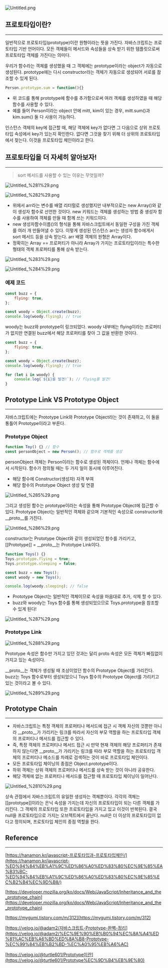 
![Untitled.png](https://prod-files-secure.s3.us-west-2.amazonaws.com/420927ef-2057-4e77-b9b7-d7005a1db0dd/dca7af9f-e94b-4608-9529-2c4b2e40835f/Untitled.png?X-Amz-Algorithm=AWS4-HMAC-SHA256&X-Amz-Content-Sha256=UNSIGNED-PAYLOAD&X-Amz-Credential=AKIAT73L2G45HZZMZUHI%2F20240809%2Fus-west-2%2Fs3%2Faws4_request&X-Amz-Date=20240809T111638Z&X-Amz-Expires=3600&X-Amz-Signature=0ec4ba31b981c7229d3d513de77492b2b96e236134b7fe16ed31bbb19512e02c&X-Amz-SignedHeaders=host&x-id=GetObject)


## 프로토타입이란?


---


일반적으로 프로토타입(prototype)이란 원형이라는 뜻을 가진다. 자바스크립트는 프로토타입 기반 언어이다. 모든 객체들이 메서드와 속성들을 상속 받기 위한 템플릿으로써 프로토타입 객체를 가진다는 의미다.


우리가 함수라는 객체를 생성했을 때 그 객체에는 prototype이라는 object가 자동으로 생성된다. prototype에는 다시 constructor라는 객체가 자동으로 생성되어 서로를 참조할 수 있게 된다.


```javascript
Person.prototype.sum = function(){}
```

- 위 코드를 통해 prototype에 함수를 추가함으로써 여러 객체를 생성하였을 때 해당 함수를 사용할 수 있다.
- 예를 들어 Person이라는 object 안에 mitt, kim이 있는 경우, mitt.sum()과 kim.sum() 둘 다 사용이 가능하다.

인스턴스 객체의 key에 접근할 때, 해당 객체에 key가 없다면 그 다음으로 상위 프로토타입 속성에서 key가 있는지 확인한다. 없다면 그것을 찾기 위해 더 상위의 프로토타입에서 찾는다. 이것을 프로토타입 체인이라고 한다.


## 프로토타입을 더 자세히 알아보자!


---


> sort 메서드를 사용할 수 있는 이유는 무엇일까?


![Untitled_%281%29.png](https://prod-files-secure.s3.us-west-2.amazonaws.com/420927ef-2057-4e77-b9b7-d7005a1db0dd/d68757f6-71e5-4ac3-a636-4ff39fe20a9f/Untitled_%281%29.png?X-Amz-Algorithm=AWS4-HMAC-SHA256&X-Amz-Content-Sha256=UNSIGNED-PAYLOAD&X-Amz-Credential=AKIAT73L2G45HZZMZUHI%2F20240809%2Fus-west-2%2Fs3%2Faws4_request&X-Amz-Date=20240809T111638Z&X-Amz-Expires=3600&X-Amz-Signature=9d7efbf639e08d9327554f6b5465ee71c875d6479a9cf33eb2f48b624f0074ee&X-Amz-SignedHeaders=host&x-id=GetObject)


![Untitled_%282%29.png](https://prod-files-secure.s3.us-west-2.amazonaws.com/420927ef-2057-4e77-b9b7-d7005a1db0dd/54c44b76-b25d-4673-9a12-c64b62a88781/Untitled_%282%29.png?X-Amz-Algorithm=AWS4-HMAC-SHA256&X-Amz-Content-Sha256=UNSIGNED-PAYLOAD&X-Amz-Credential=AKIAT73L2G45HZZMZUHI%2F20240809%2Fus-west-2%2Fs3%2Faws4_request&X-Amz-Date=20240809T111638Z&X-Amz-Expires=3600&X-Amz-Signature=e275cd0cdbe4ad7c0d831a371650c2f68a6ec90270000a6144105fe219593f44&X-Amz-SignedHeaders=host&x-id=GetObject)

- 위에서 arr라는 변수를 배열 리터럴로 생성했지만 내부적으로는 new Array()와 같이 생성자 함수로 선언한 것이다. new 키워드는 객체를 생성하는 방법 중 생성자 함수를 사용하여 객체를 만들 때 함께 쓰는 키워드이다.
- new 생성자함수이름()의 형식을 통해 자바스크립트에서 동일한 구성을 가진 객체를 여러 개 만들어낼 수 있다. 이렇게 생성된 인스턴스 arr는 생성자 함수에게서 sort 메서드 등을 상속 받는다. arr 배열 객체의 원형은 Array이다.
- 정확히는 Array == 프로퍼티가 아니라 Array가 가지는 프로토타입이라는 특수한 형태의 객체 프로퍼티를 통해 상속 받는다.

![Untitled_%283%29.png](https://prod-files-secure.s3.us-west-2.amazonaws.com/420927ef-2057-4e77-b9b7-d7005a1db0dd/2f1441b5-d033-4930-8838-3421abbea03a/Untitled_%283%29.png?X-Amz-Algorithm=AWS4-HMAC-SHA256&X-Amz-Content-Sha256=UNSIGNED-PAYLOAD&X-Amz-Credential=AKIAT73L2G45HZZMZUHI%2F20240809%2Fus-west-2%2Fs3%2Faws4_request&X-Amz-Date=20240809T111638Z&X-Amz-Expires=3600&X-Amz-Signature=d549c787c9d6c1c92742f7a90ad27938989192f910060fcb4f69c1c983363269&X-Amz-SignedHeaders=host&x-id=GetObject)


![Untitled_%284%29.png](https://prod-files-secure.s3.us-west-2.amazonaws.com/420927ef-2057-4e77-b9b7-d7005a1db0dd/da815f0b-8d9d-45ac-a970-886537bd850f/Untitled_%284%29.png?X-Amz-Algorithm=AWS4-HMAC-SHA256&X-Amz-Content-Sha256=UNSIGNED-PAYLOAD&X-Amz-Credential=AKIAT73L2G45HZZMZUHI%2F20240809%2Fus-west-2%2Fs3%2Faws4_request&X-Amz-Date=20240809T111638Z&X-Amz-Expires=3600&X-Amz-Signature=0ec16e07d32942507d4ad789ce0954518170c0ef5eab35f7154abc6193f008bb&X-Amz-SignedHeaders=host&x-id=GetObject)


### 예제 코드


```javascript
const buzz = {
    flying: true,
};

const woody = Object.create(buzz);
console.log(woody.flying); // true
```


woody는 buzz와 prototype이 링크되었다. woody 내부에는 flying이라는 프로퍼티가 없지만 연결된 buzz에서 해당 프로퍼티를 찾아 그 값을 반환한 것이다.


```javascript
const buzz = {
    flying: true,
};

const woody = Object.create(buzz);
console.log(woody.flying); // true

for (let i in woody) {
    console.log(`${i}를 발견!`); // flying를 발견!
}
```


## Prototype Link VS Prototype Object


---


자바스크립트에는 Prototype Link와 Prototype Object라는 것이 존재하고, 이 둘을 통틀어 Prototype이라고 부른다.


### Prototype Object


```javascript
function Toy() {} // 함수
const personObject = new Person(); // 함수로 객체를 생성
```


personObject 객체는 Person이라는 함수로 생성된 객체이다. 언제나 객체는 함수에서 시작된다. 함수가 정의될 때는 두 가지 일이 동시에 이루어진다.

- 해당 함수에 Constructor(생성자) 자격 부여
- 해당 함수의 Prototype Object 생성 및 연결

![Untitled_%285%29.png](https://prod-files-secure.s3.us-west-2.amazonaws.com/420927ef-2057-4e77-b9b7-d7005a1db0dd/43f6f30e-8147-45e4-91c5-988dcd28ccca/Untitled_%285%29.png?X-Amz-Algorithm=AWS4-HMAC-SHA256&X-Amz-Content-Sha256=UNSIGNED-PAYLOAD&X-Amz-Credential=AKIAT73L2G45HZZMZUHI%2F20240809%2Fus-west-2%2Fs3%2Faws4_request&X-Amz-Date=20240809T111637Z&X-Amz-Expires=3600&X-Amz-Signature=5f7bc678d1660bd3baca6a01fe83b513022e5561547c712a0386036900585c08&X-Amz-SignedHeaders=host&x-id=GetObject)


그리고 생성된 함수는 prototype이라는 속성을 통해 Prototype Object에 접근할 수 있다. Prototype Object는 일반적인 객체와 같으며 기본적인 속성으로 constructor와 __proto__를 가진다.


![Untitled_%286%29.png](https://prod-files-secure.s3.us-west-2.amazonaws.com/420927ef-2057-4e77-b9b7-d7005a1db0dd/b4c05a45-fa09-4fa0-b41d-9e41f9ae9067/Untitled_%286%29.png?X-Amz-Algorithm=AWS4-HMAC-SHA256&X-Amz-Content-Sha256=UNSIGNED-PAYLOAD&X-Amz-Credential=AKIAT73L2G45HZZMZUHI%2F20240809%2Fus-west-2%2Fs3%2Faws4_request&X-Amz-Date=20240809T111638Z&X-Amz-Expires=3600&X-Amz-Signature=7d88569d67e7cf53a5c3c5e9d2cec795a4a1e45a74a5131b8dd75ea5aec7aa6c&X-Amz-SignedHeaders=host&x-id=GetObject)


constructor는 Prototype Object와 같이 생성되었던 함수를 가리키고, [[Prototype]] = __proto__는 Prototype Link이다.


```javascript
function Toys() {}
Toys.prototype.flying = true;
Toys.prototype.sleeping = false;

const buzz = new Toys();
const woody = new Toys();

console.log(woody.sleeping); // false
```

- Prototype Object는 일반적인 객체이므로 속성을 마음대로 추가, 삭제 할 수 있다.
- buzz와 woody는 Toys 함수를 통해 생성되었으므로 Toys.prototype을 참조할 수 있게 된다!

![Untitled_%287%29.png](https://prod-files-secure.s3.us-west-2.amazonaws.com/420927ef-2057-4e77-b9b7-d7005a1db0dd/97c1ea8a-5d02-480a-b7c5-adfeff16d778/Untitled_%287%29.png?X-Amz-Algorithm=AWS4-HMAC-SHA256&X-Amz-Content-Sha256=UNSIGNED-PAYLOAD&X-Amz-Credential=AKIAT73L2G45HZZMZUHI%2F20240809%2Fus-west-2%2Fs3%2Faws4_request&X-Amz-Date=20240809T111637Z&X-Amz-Expires=3600&X-Amz-Signature=dd4a0ea7e5086b0ac06ad59bfed3acfee1b6f46a3c1237884c4ab69835925801&X-Amz-SignedHeaders=host&x-id=GetObject)


### Prototype Link


![Untitled_%288%29.png](https://prod-files-secure.s3.us-west-2.amazonaws.com/420927ef-2057-4e77-b9b7-d7005a1db0dd/413e8ded-a51c-4dab-8fc6-ba94469556e6/Untitled_%288%29.png?X-Amz-Algorithm=AWS4-HMAC-SHA256&X-Amz-Content-Sha256=UNSIGNED-PAYLOAD&X-Amz-Credential=AKIAT73L2G45HZZMZUHI%2F20240809%2Fus-west-2%2Fs3%2Faws4_request&X-Amz-Date=20240809T111638Z&X-Amz-Expires=3600&X-Amz-Signature=c9f05319fbffc40621a4c54ae5746330afbb406e2efbd4511c5c441cb7fdd1fc&X-Amz-SignedHeaders=host&x-id=GetObject)


Prototype 속성은 함수만 가지고 있던 것과는 달리 proto 속성은 모든 객체가 빠짐없이 가지고 있는 속성이다.


__proto__는 객체가 생성될 때 조상이었던 함수의 Prototype Object를 가리킨다. buzz는 Toys 함수로부터 생성되었으니 Toys 함수의 Prototype Object를 가리키고 있는 것이라고 볼 수 있다.


![Untitled_%289%29.png](https://prod-files-secure.s3.us-west-2.amazonaws.com/420927ef-2057-4e77-b9b7-d7005a1db0dd/bbbba114-74ff-4f36-b980-38b8c371dc21/Untitled_%289%29.png?X-Amz-Algorithm=AWS4-HMAC-SHA256&X-Amz-Content-Sha256=UNSIGNED-PAYLOAD&X-Amz-Credential=AKIAT73L2G45HZZMZUHI%2F20240809%2Fus-west-2%2Fs3%2Faws4_request&X-Amz-Date=20240809T111638Z&X-Amz-Expires=3600&X-Amz-Signature=acc744063e5f28abb380ec75baad3e44b24c00b7a475780eb3bb175e85347c05&X-Amz-SignedHeaders=host&x-id=GetObject)


##  Prototype Chain


---

- 자바스크립트는 특정 객체의 프로퍼티나 메서드에 접근 시 객체 자신의 것뿐만 아니라 __proto__가 가리키는 링크를 따라서 자신의 부모 역할을 하는 프로토타입 객체의 프로퍼티나 메서드를 접근할 수 있다.
- 즉, 특정 객체의 프로퍼티나 메서드 접근 시 만약 현재 객체의 해당 프로퍼티가 존재하지 않는다면 __proto__가 가리키는 링크를 따라 부모 역할을 하는 프로토타입 객체의 프로퍼티나 메소드를 차례로 검색하는 것이 바로 프로토타입 체인이다.
- 모든 프로토타입 체이닝의 종점은 Object.prototype이다.
- 하위 객체는 상위 객체의 프로퍼티나 메서드를 상속 받는 것이 아니라 공유한다.
- 해당 객체에 없는 프로퍼티나 메서드를 접근할 때 프로토타입 체이닝이 일어난다.

![Untitled_%2810%29.png](https://prod-files-secure.s3.us-west-2.amazonaws.com/420927ef-2057-4e77-b9b7-d7005a1db0dd/94d84db9-7b31-4f98-b835-28622ce97618/Untitled_%2810%29.png?X-Amz-Algorithm=AWS4-HMAC-SHA256&X-Amz-Content-Sha256=UNSIGNED-PAYLOAD&X-Amz-Credential=AKIAT73L2G45HZZMZUHI%2F20240809%2Fus-west-2%2Fs3%2Faws4_request&X-Amz-Date=20240809T111638Z&X-Amz-Expires=3600&X-Amz-Signature=56914985461a0fb8cede96b892a6f5b27b90de1eb97d330552fd390ff28b6797&X-Amz-SignedHeaders=host&x-id=GetObject)


상속 관점에서 자바스크립트의 유일한 생성자는 객체뿐이다. 각각의 객체는 [[prototype]]이라는 은닉 속성을 가지는데 자신의 프로토타입이 되는 다른 객체를 가리킨다. 그 객체의 프로토타입 또한 프로토타입을 가지고 있고 이것이 반복된다. 결국 null을 프로토타입으로 가지는 오브젝트에서 끝난다. null은 더 이상의 프로토타입이 없다고 정의되며, 프로토타입 체인의 종점 역할을 한다.


## Reference


---


[https://hanamon.kr/javascript-프로토타입과-프로토타입체인/](https://hanamon.kr/javascript-%ED%94%84%EB%A1%9C%ED%86%A0%ED%83%80%EC%9E%85%EA%B3%BC-%ED%94%84%EB%A1%9C%ED%86%A0%ED%83%80%EC%9E%85%EC%B2%B4%EC%9D%B8/)


[https://developer.mozilla.org/ko/docs/Web/JavaScript/Inheritance_and_the_prototype_chain](https://developer.mozilla.org/ko/docs/Web/JavaScript/Inheritance_and_the_prototype_chain)


[https://mygumi.tistory.com/m/312](https://mygumi.tistory.com/m/312)


[https://velog.io/@adam2/자바스크립트-Prototype-완벽-정리](https://velog.io/@adam2/%EC%9E%90%EB%B0%94%EC%8A%A4%ED%81%AC%EB%A6%BD%ED%8A%B8-Prototype-%EC%99%84%EB%B2%BD-%EC%A0%95%EB%A6%AC)


[https://velog.io/@turtle601/Prototype이란](https://velog.io/@turtle601/Prototype%EC%9D%B4%EB%9E%80)

